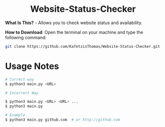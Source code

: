 <h1 align="center">Website-Status-Checker</h1>

__What Is This?__ - Allows you to check website status and availability.

__How to Download__: Open the terminal on your machine and type the following command:

```bash
git clone https://github.com/KafetzisThomas/Website-Status-Checker.git
```

# Usage Notes

```bash
# Correct way
$ python3 main.py <URL>

# Incorrect Way

$ python3 main.py <URL> <URL> ...
$ python3 main.py

# Example
$ python3 main.py github.com  # or http://github.com
```
